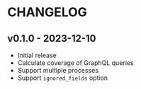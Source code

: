 # CHANGELOG

## v0.1.0 - 2023-12-10

* Initial release
* Calculate coverage of GraphQL queries
* Support multiple processes
* Support `ignored_fields` option
